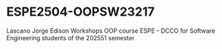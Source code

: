 # ESPE2504-OOPSW23217
Lascano Jorge Edison
Workshops
OOP course ESPE - DCCO for Software Engineering students of the 202551 semester
